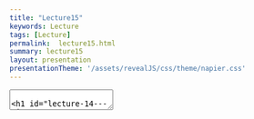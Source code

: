 ```yaml
---
title: "Lecture15"
keywords: Lecture
tags: [Lecture]
permalink:  lecture15.html
summary: lecture15
layout: presentation
presentationTheme: '/assets/revealJS/css/theme/napier.css' 
---
```

<section data-markdown data-separator="^\n---\n$" data-separator-vertical="^\n--\n$">
<textarea data-template>

# Lecture 14 - AI 4
### SET09121 - Games Engineering

<br><br>
Kevin Chalmers and Sam Serrels

School of Computing. Edinburgh Napier University


---

# Recommended Reading

.5

-   Artificial Intelligence for Games. Second Edition. Millington and
    Funge (2009).

.5 ![image](ai_book)

Review -- State and State Machines
==================================

Review -- State Diagrams

.5

-   State modelling is one of (if not the) most important aspect of
    computing!

    -   Software development (object/component state).

    -   AI (state machines).

    -   Networking (protocol and hardware development).

    -   Software verification (state-space search).

-   Understanding and modelling application state is one of the most
    important skills and tasks you can do.

-   State modelling also provides dynamic behaviour.

.5 ![image](state_diagram)

Review -- State Design Pattern

.5

-   The state design pattern allows us to encapsulate an object's state
    within another object.

-   We can switch the state object at any time during runtime --
    changing the behaviour of the object.

-   For example the ghosts in PacMan change behaviour.

-   Different behaviours are programmed in different objects -- the
    ghost simply calls the state class when it updates.

.5 ![image](state)

Review -- AI Techniques

-   There are numerous usable AI techniques applicable to games
    development.

    -   Classical, deterministic techniques -- popular.

    -   Academic, non-deterministic techniques -- useful in some areas.

-   Different techniques accomplish different aspects of game behaviour.

    -   Movement.

    -   Decision making.

    -   Strategy.

    -   Learning.

-   Today we will look at the basics of decisions via state machines.

Example -- Batman: Arkham Asylum
================================

What are State Machines?

-   State machines (or specifically in our case Finite State Machines --
    FSM) are one of the most fundamental concepts and cornerstones of
    computer science.

-   A state machine is a technique of describing and modelling the state
    (e.g. behaviour, control, etc.) of a system in a mathematical
    manner.

-   The system is modelled with a number of states and the transitions
    between these states.

    -   The idea of a graph of states can come into play here --
        remember our description of a graph last week.

Example -- Batman: Arkham Asylum
[[Link]{style="color: blue"}](https://youtu.be/hNs-orQHaKU)

State Machines for AI
=====================

State Machines for AI

-   Let us return to the guard concept we presented last week.

-   We will take a simple view so we can just focus on state.

-   The guard has some basic actions:

    -   The guard patrols between point A and point B.

    -   If the guard is shot at, the guard will stop patrolling, engage
        the player, and fire back.

    -   If the guard loses sight of the player, the guard will return to
        patrolling between point A and point B.

    -   If the guard is hit, the guard will fall onto the ground and
        die.

State Machines for AI ![image](simple_state_guard)

Example -- Maze Solving ![image](maze)

Example -- Maze Solving

-   To solve a maze we can use a particular trick.

    -   This only works if the maze two or more ways in and out of the
        maze.

-   The basic algorithm is:

    -   Walk forward from the entrance until you hit a wall.

    -   Turn left.

    -   Now keep your right hand on a wall at all times.

    -   You will eventually reach the other exit.

        -   Although it will not necessarily be the fastest route.

Example -- Maze Solving ![image](maze_solve)

State Machines in the Game Engine
=================================

State Machines in Our Game Engine

-   We will be implementing a basic, reusable state machine behaviour in
    our game engine.

    -   We want reusable so that it is simple for us to extend
        functionality if required.

-   We have already identified the state design pattern as a likely
    candidate for implementation of state machine behaviour.

-   What we need to do is implement this pattern in a manner that works
    in our game engine.

State Pattern in Our Engine
![image](game_state_pattern)

`State` Interface

.5

-   The `State` interface only defines one method:

    -   `Execute`

-   This method executes the behaviour associated with that state upon
    the owner of the state.

    -   So the state needs to be told the entity to work on.

    -   Allows simple state reuse if this is desired.

.5 ![image](state_interface)

`StateMachineComponent` Class

.5

-   The `StateMachineComponent` is a `Component` that we can attach to
    an `Entity`.

-   The class also follows the manager pattern -- it contains and
    manages a collection of states.

-   The core difference is that `Update` does not apply to all states,
    just the current state.

.5 ![image](state_machine)

`Update`

-   `Update` is where the main functionality of the state machine
    occurs.

-   It is just one line of code:

    -   Execute the current state.

-   We call `ChangeState` to change the current state.

-   We call `Update` to execute the current state.

-   Although simple, the key work we have done is separate out and
    encapsulated the different object behaviours.

Decomposing State Machines
==========================

Decomposing State Machines

-   If a model has two or more properties it is worthwhile looking to
    see if they are independent.

-   If the properties are independent, it simplifies the logic to
    separate them into different state machines.

    -   You can do this -- just have two `StateMachineComponent`s
        attached to an `Entity`.

-   For example:

    -   A ranger wanders in the wilderness.

    -   If the ranger is hungry, the ranger eats.

    -   If it is night, the ranger lights a torch to see.

Decomposing State Machines
![image](ranger_all_states){width=".7\textwidth"}\
![image](ranger_decomposed_states){width=".7\textwidth"}

Comments on State Machines

-   FSMs are simple to use and understand.

    -   Advantageous in lots of circumstances.

    -   If you require degrees of intensity or "fuzziness" you will
        require a different AI technique.

-   FSMs are difficult to modify once in place.

    -   Small changes usually affect the entire FSM.

    -   You will generally need to rethink and rewrite your FSM code.

State Machines for Game Control

-   We can extend our state machine implementation to work as a game
    controller.

    -   All you need is an update and render for state, and call these
        when in the main game's relevant method.

-   This allows you to trivially implement game screens:

    -   Menu.

    -   Main gameplay.

    -   etc.

-   The main game only calls update and draw on these elements of the
    game based on the state.

-   This is effectively what the scene management system is doing.

Summary
=======

Summary

-   We've taken a broad look at state machines and how they work.

-   We have also taken a look at how we will implement them in our game
    engine.

-   Really, the ideas here will be more understandable when you
    implement the system and play around with the functionality.

-   This can be used to underpin much of the AI behaviour we will look
    at -- much like steering behaviours.
